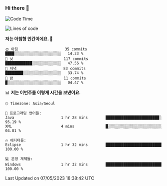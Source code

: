 ### Hi there 👋
 <!--START_SECTION:waka-->
![Code Time](http://img.shields.io/badge/Code%20Time-22%20hrs%2041%20mins-blue)

![Lines of code](https://img.shields.io/badge/%EC%A0%80%EB%8A%94%20%EC%97%AC%ED%83%9C%EA%B9%8C%EC%A7%80%20-495.5%20thousand%20%EC%A4%84%EC%9D%98%20%EC%BD%94%EB%93%9C%EB%A5%BC%20%EC%9E%91%EC%84%B1%ED%96%88%EC%96%B4%EC%9A%94.-blue)

**저는 아침형 인간이에요. 🐤** 

```text
🌞 아침                     35 commits          ████░░░░░░░░░░░░░░░░░░░░░   14.23 % 
🌆 낮　                     117 commits         ████████████░░░░░░░░░░░░░   47.56 % 
🌃 저녁                     83 commits          ████████░░░░░░░░░░░░░░░░░   33.74 % 
🌙 밤　                     11 commits          █░░░░░░░░░░░░░░░░░░░░░░░░   04.47 % 
```


📊 **저는 이번주를 이렇게 시간을 보냈어요.** 

```text
🕑︎ Timezone: Asia/Seoul

💬 프로그래밍 언어들: 
Java                     1 hr 28 mins        ████████████████████████░   95.19 % 
XML                      4 mins              █░░░░░░░░░░░░░░░░░░░░░░░░   04.81 % 

🔥 에디터들: 
Eclipse                  1 hr 32 mins        █████████████████████████   100.00 % 

💻 운영 체제들: 
Windows                  1 hr 32 mins        █████████████████████████   100.00 % 
```


 Last Updated on 07/05/2023 18:38:42 UTC
<!--END_SECTION:waka-->
